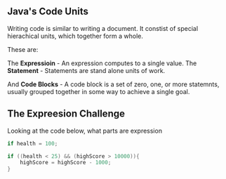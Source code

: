 ## Java's Code Units

Writing code is similar to writing a document. It constist of special hierachical units, which together form a whole.

These are:

The <b>Expressioin</b> - An expression computes to a single value.
The <b>Statement</b> - Statements are stand alone units of work.

And <b>Code Blocks</b> - A code block is a set of zero, one, or more statemnts, usually grouped together in some way to achieve a single goal.

## The Expreesion Challenge

Looking at the code below, what parts are expression

```java
if health = 100;

if ((health < 25) && (highScore > 10000)){
    highScore = highScore - 1000;
}
```

